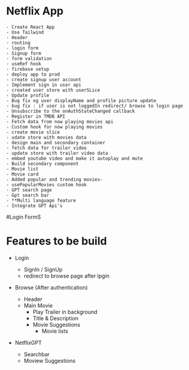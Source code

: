 # Netflix App
    - Create React App
    - Use Tailwind
    - Header
    - routing
    - login form
    - Signup form
    - form validation
    - useRef hook
    - firebase setup
    - deploy app to prod
    - create signup user account
    - Implement sign in user api
    - created user store with userSLice
    - Update profile
    - Bug fix og user displayName and profile picture update
    - bug fix : if user is not loggedIn redirect/ browse to login page
    - Unsubscribe to the onAuthStateChanged callback
    - Register in TMDB API
    - Fetch data from now playing movies api
    - Custom hook for now playing movies
    - create movie slice
    - udate store with movies data
    - design main and secondary container
    - fetch data for trailer video
    - update store with trailer video data
    - embed youtube video and make it autoplay and mute
    - Build secondary component
    - Movie list
    - Movie card
    - Added popular and trending movies-
    - usePopularMovies custom hook
    - GPT search page
    - Gpt search bar
    - **Multi language feature
    - Integrate GPT Api's

#Login FormS

# Features to be build

- Login
    - SignIn / SignUp
    - redirect to browse page after lpgin

- Browse (After authentication)
    - Header
    - Main Movie
        - Play Trailer in background
        - Title & Description
        - Movie Suggestions
            - Movie lists


- NetflixGPT
    - Searchbar
    - Moview Suggestions